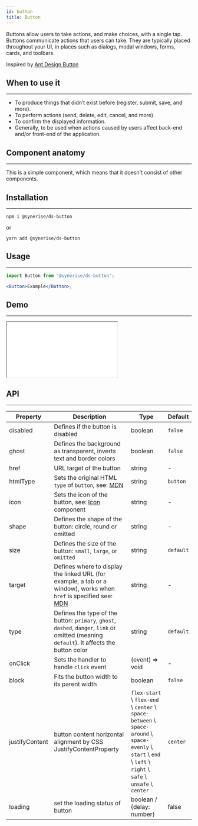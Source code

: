 ```yaml
---
id: button
title: Button
---
```


Buttons allow users to take actions, and make choices, with a single tap. Buttons communicate actions that users can take. They are typically placed throughout your UI, in places such as dialogs, modal windows, forms, cards, and toolbars.

Inspired by [Ant Design Button](https://ant.design/components/button/)

## When to use it

---

- To produce things that didn’t exist before (register, submit, save, and more).
- To perform actions (send, delete, edit, cancel, and more).
- To confirm the displayed information.
- Generally, to be used when actions caused by users affect back-end and/or front-end of the application.

## Component anatomy

---

This is a simple component, which means that it doesn't consist of other components.

## Installation

---

```
npm i @synerise/ds-button
```

or

```
yarn add @synerise/ds-button
```

## Usage

---

```jsx
import Button from '@synerise/ds-button';

<Button>Example</Button>;
```

## Demo

---

<iframe src="/storybook-static/iframe.html?id=components-button--with-text&_ijt=15r4sa9s8lrq673m3u169apsa0"></iframe>

## API

---

| Property       | Description                                                                                                                                                                                  | Type                                                                                                                                                         | Default   |
| -------------- | -------------------------------------------------------------------------------------------------------------------------------------------------------------------------------------------- | ------------------------------------------------------------------------------------------------------------------------------------------------------------ | --------- |
| disabled       | Defines if the button is disabled                                                                                                                                                            | boolean                                                                                                                                                      | `false`   |
| ghost          | Defines the background as transparent, inverts text and border colors                                                                                                                        | boolean                                                                                                                                                      | `false`   |
| href           | URL target of the button                                                                                                                                                                     | string                                                                                                                                                       | -         |
| htmlType       | Sets the original HTML `type` of `button`, see: [MDN](https://developer.mozilla.org/en-US/docs/Web/HTML/Element/button#attr-type)                                                            | string                                                                                                                                                       | `button`  |
| icon           | Sets the icon of the button, see: [Icon](/docs/components/icon/) component                                                                                                                   | string                                                                                                                                                       | -         |
| shape          | Defines the shape of the button: circle, round or omitted                                                                                                                                    | string                                                                                                                                                       | -         |
| size           | Defines the size of the button: `small`, `large`, or `omitted`                                                                                                                               | string                                                                                                                                                       | `default` |
| target         | Defines where to display the linked URL (for example, a tab or a window), works when `href` is specified see: [MDN](https://developer.mozilla.org/en-US/docs/Web/HTML/Element/a#attr-target) | string                                                                                                                                                       | -         |
| type           | Defines the type of the button: `primary`, `ghost`, `dashed`, `danger`, `link` or omitted (meaning `default`). It affects the button color                                                   | string                                                                                                                                                       | `default` |
| onClick        | Sets the handler to handle `click` event                                                                                                                                                     | (event) => void                                                                                                                                              | -         |
| block          | Fits the button width to its parent width                                                                                                                                                    | boolean                                                                                                                                                      | `false`   |
| justifyContent | button content horizontal alignment by CSS JustifyContentProperty                                                                                                                            | `flex-start` \ `flex-end` \ `center` \ `space-between` \ `space-around` \ `space-evenly` \ `start` \ `end` \ `left` \ `right` \ `safe` \ `unsafe` \ `center` | `center`  |
| loading        | set the loading status of button                                                                                                                                                             | boolean / {delay: number}                                                                                                                                    | false     |
